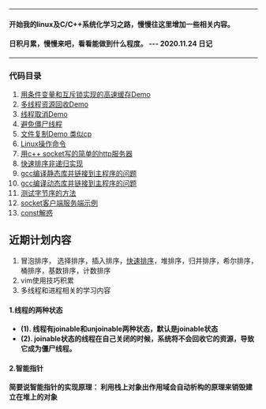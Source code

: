 ----------------------------------------------------------------------------
#### 开始我的linux及C/C++系统化学习之路，慢慢往这里增加一些相关内容。
#### 日积月累，慢慢来吧，看看能做到什么程度。 --- 2020.11.24 日记
----------------------------------------------------------------------------

### 代码目录
1. [用条件变量和互斥锁实现的高速缓存Demo](https://github.com/JackieChan0115/cstudy/blob/master/producer_consumer.cpp)
2. [多线程资源回收Demo](https://github.com/JackieChan0115/cstudy/blob/master/pthread_clean.cpp)
3. [线程取消Demo](https://github.com/JackieChan0115/cstudy/blob/master/pthread_cancel.cpp)
4. [避免僵尸线程](https://github.com/JackieChan0115/cstudy/blob/master/pthread_defunct.cpp)
5. [文件复制Demo 类似cp](https://github.com/JackieChan0115/cstudy/blob/master/copyfile.cpp)
6. [Linux操作命令](https://github.com/JackieChan0115/cstudy/blob/master/linux-order.md)
7. [用c++ socket写的简单的http服务器](https://github.com/JackieChan0115/cstudy/blob/master/simple-httpserver)
8. [快速排序非递归实现](https://github.com/JackieChan0115/cstudy/blob/master/qsort.md)
9. [gcc编译静态库并链接到主程序的问题](https://github.com/JackieChan0115/cstudy/blob/master/gcc-static.md)
10. [gcc编译动态库并链接到主程序的问题](https://github.com/JackieChan0115/cstudy/blob/master/gcc-dynamic.md)
11. [测试字节序的方法](https://github.com/JackieChan0115/cstudy/blob/master/byteorder.c)
12. [socket客户端服务端示例](https://github.com/JackieChan0115/cstudy/blob/master/socket-example)
13. [const解惑](https://github.com/JackieChan0115/cstudy/blob/master/const.md) 

## 近期计划内容

1. 冒泡排序， 选择排序，插入排序，[快速排序](https://github.com/JackieChan0115/cstudy/blob/master/qsort.md)，堆排序，归并排序，希尔排序，桶排序，基数排序，计数排序
2. vim使用技巧积累
3. 多线程和进程相关的学习内容


#### 1.线程的两种状态
+ **(1). 线程有joinable和unjoinable两种状态，默认是joinable状态**
+ **(2). joinable状态的线程在自己关闭的时候，系统将不会回收它的资源，导致它成为僵尸线程。**

#### 2.智能指针

**简要说智能指针的实现原理： 利用栈上对象出作用域会自动析构的原理来销毁建立在堆上的对象**




